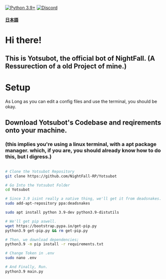 [![Python 3.9+](https://img.shields.io/badge/python-3.9+-blue.svg)](https://www.python.org/downloads/)
[![Discord](https://discordapp.com/api/guilds/837774112419479644/widget.png?style=shield)](https://discord.gg/cUXgZAxzvs)
#### [日本語](https://github.com/NightFall-RP/Yotsubot/blob/dev/readme_ja.md)

# Hi there!
## This is Yotsubot, the official bot of NightFall. (A Ressurection of a old Project of mine.)

# Setup
As Long as you can edit a config files and use the terminal, you should be okay.

## Download Yotsubot's Codebase and reqirements onto your machine.
### (this implies you're using a linux terminal, with a apt package manager. which, if you are, you should already know how to do this, but I digress.)

```sh

# Clone the Yotsubot Repository
git clone https://github.com/NightFall-RP/Yotsubot

# Go Into the Yotsubot Folder
cd Yotsubot

# Since 3.9 isint really a native thing, we'll get it from deadsnakes.
sudo add-apt-repository ppa:deadsnakes

sudo apt install python 3.9-dev python3.9-distutils

# We'll get pip aswell.
wget https://bootstrap.pypa.io/get-pip.py
python3.9 get-pip.py && rm get-pip.py

# Then, we download dependencies;
python3.9 -m pip install -r requirements.txt

# Change Token in .env
sudo nano .env

# And Finally, Run.
python3.9 main.py

```
